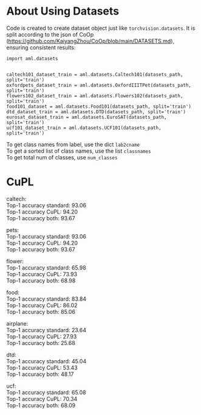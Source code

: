 # About Using Datasets
Code is created to create dataset object just like `torchvision.datasets`. It is split according to the json of CoOp (https://github.com/KaiyangZhou/CoOp/blob/main/DATASETS.md), ensuring consistent results:
```python3
import aml.datasets


caltech101_dataset_train = aml.datasets.Caltech101(datasets_path, split='train')
oxfordpets_dataset_train = aml.datasets.OxfordIIITPet(datasets_path, split='train')
flowers102_dataset_train = aml.datasets.Flowers102(datasets_path, split='train')
food101_dataset = aml.datasets.Food101(datasets_path, split='train')
dtd_dataset_train = aml.datasets.DTD(datasets_path, split='train')
eurosat_dataset_train = aml.datasets.EuroSAT(datasets_path, split='train')
ucf101_dataset_train = aml.datasets.UCF101(datasets_path, split='train')
```

To get class names from label, use the dict `lab2cname`\
To get a sorted list of class names, use the list `classnames`\
To get total num of classes, use `num_classes`


# CuPL
caltech:\
Top-1 accuracy standard: 93.06\
Top-1 accuracy CuPL: 94.20\
Top-1 accuracy both: 93.67

pets:\
Top-1 accuracy standard: 93.06\
Top-1 accuracy CuPL: 94.20\
Top-1 accuracy both: 93.67

flower:\
Top-1 accuracy standard: 65.98\
Top-1 accuracy CuPL: 73.93\
Top-1 accuracy both: 68.98

food:\
Top-1 accuracy standard: 83.84\
Top-1 accuracy CuPL: 86.02\
Top-1 accuracy both: 85.06

airplane:\
Top-1 accuracy standard: 23.64\
Top-1 accuracy CuPL: 27.93\
Top-1 accuracy both: 25.68

dtd:\
Top-1 accuracy standard: 45.04\
Top-1 accuracy CuPL: 53.43\
Top-1 accuracy both: 48.17

ucf:\
Top-1 accuracy standard: 65.08\
Top-1 accuracy CuPL: 70.34\
Top-1 accuracy both: 68.09
